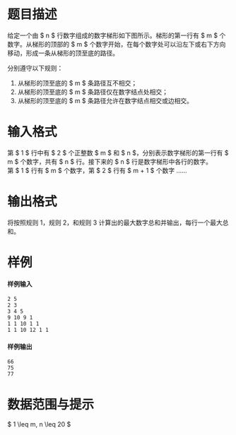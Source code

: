 
# 题目描述

给定一个由 $ n $ 行数字组成的数字梯形如下图所示。梯形的第一行有 $ m $ 个数字。从梯形的顶部的 $ m $ 个数字开始，在每个数字处可以沿左下或右下方向移动，形成一条从梯形的顶至底的路径。

分别遵守以下规则：
1. 从梯形的顶至底的 $ m $ 条路径互不相交；
2. 从梯形的顶至底的 $ m $ 条路径仅在数字结点处相交；
3. 从梯形的顶至底的 $ m $ 条路径允许在数字结点相交或边相交。

# 输入格式

第 $ 1 $ 行中有 $ 2 $ 个正整数 $ m $ 和 $ n $，分别表示数字梯形的第一行有 $ m $ 个数字，共有 $ n $ 行。接下来的 $ n $ 行是数字梯形中各行的数字。  
第 $ 1 $ 行有 $ m $ 个数字，第 $ 2 $ 行有 $ m + 1 $ 个数字 ……

# 输出格式

将按照规则 1，规则 2，和规则 3 计算出的最大数字总和并输出，每行一个最大总和。

# 样例

#### 样例输入
```plain
2 5
2 3
3 4 5
9 10 9 1
1 1 10 1 1
1 1 10 12 1 1
```

#### 样例输出
```plain
66
75
77
```

# 数据范围与提示

$ 1 \leq m, n \leq 20 $

